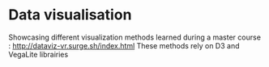 # Data visualisation

Showcasing different visualization methods learned during a master course : http://dataviz-vr.surge.sh/index.html
These methods rely on D3 and VegaLite librairies
